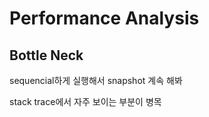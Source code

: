# Performance Analysis

## Bottle Neck

sequencial하게 실행해서 snapshot 계속 해봐

stack trace에서 자주 보이는 부분이 병목
